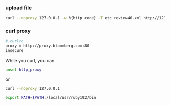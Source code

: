### upload file 

```bash
curl --noproxy 127.0.0.1 -w %{http_code} -T etc_review40.xml http://127.0.0.1:3000/k4/etc_review40.xml
```

### curl proxy

```bash
#.curlrc
proxy = http://proxy.bloomberg.com:80
insecure
```


While you curl, you can 

```bash
unset http_proxy
```

or 

```bash
curl --noproxy 127.0.0.1

```


```bash
export PATH=$PATH:/local/usr/ruby192/bin
```
